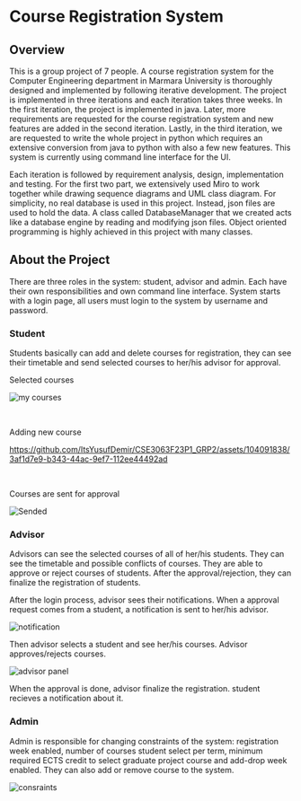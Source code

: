 # Course Registration System

## Overview
This is a group project of 7 people. A course registration system for the Computer Engineering department in Marmara University is thoroughly designed and implemented by following iterative development. The project is implemented in three iterations and each iteration takes three weeks. In the first iteration, the project is implemented in java. Later, more requirements are requested for the course registration system and new features are added in the second iteration. Lastly, in the third iteration, we are requested to write the whole project in python which requires an extensive conversion from java to python with also a few new features. This system is currently using command line interface for the UI.

Each iteration is followed by requirement analysis, design, implementation and testing. For the first two part, we extensively used Miro to work together while drawing sequence diagrams and UML class diagram. For simplicity, no real database is used in this project. Instead, json files are used to hold the data. A class called DatabaseManager that we created acts like a database engine by reading and modifying json files. Object oriented programming is highly achieved in this project with many classes.

## About the Project
There are three roles in the system: student, advisor and admin. Each have their own responsibilities and own command line interface. System starts with a login page, all users must login to the system by username and password.

### Student
Students basically can add and delete courses for registration, they can see their timetable and send selected courses to her/his advisor for approval.

Selected courses

![my courses](https://github.com/ItsYusufDemir/CSE3063F23P1_GRP2/assets/104091838/dcd86f1b-0569-4f7e-8754-b51dfd3467fa)

<br />


Adding new course

https://github.com/ItsYusufDemir/CSE3063F23P1_GRP2/assets/104091838/3af1d7e9-b343-44ac-9ef7-112ee44492ad

<br />
  
Courses are sent for approval

![Sended](https://github.com/ItsYusufDemir/CSE3063F23P1_GRP2/assets/104091838/20362a40-43e5-4ef2-84ab-2a45b2c98ccf)

### Advisor
Advisors can see the selected courses of all of her/his students. They can see the timetable and possible conflicts of courses. They are able to approve or reject courses of students. After the approval/rejection, they can finalize the registration of students.

After the login process, advisor sees their notifications. When a approval request comes from a student, a notification is sent to her/his advisor.

![notification](https://github.com/ItsYusufDemir/CSE3063F23P1_GRP2/assets/104091838/309581c7-34e5-4c10-8269-548c36256619)

Then advisor selects a student and see her/his courses. Advisor approves/rejects courses.

![advisor panel](https://github.com/ItsYusufDemir/CSE3063F23P1_GRP2/assets/104091838/bf989885-b17c-4548-bbcb-1cc6cee7c55f)

When the approval is done, advisor finalize the registration. student recieves a notification about it.

### Admin

Admin is responsible for changing constraints of the system: registration week enabled, number of courses student select per term, minimum required ECTS credit to select graduate project course and add-drop week enabled. They can also add or remove course to the system.

![consraints](https://github.com/ItsYusufDemir/CSE3063F23P1_GRP2/assets/104091838/310d2709-74b7-49ce-9bff-4034f2af36f3)







